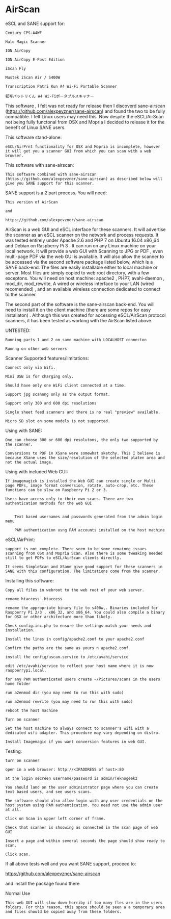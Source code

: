 # AirScan

  eSCL and SANE support for:

  	Century CPS-A4WF

  	Halo Magic Scanner

  	ION AirCopy

  	ION AirCopy E-Post Edition

  	iScan Fly

  	Mustek iScan Air / S400W

  	Transcription Patri Kun A4 Wi-Fi Portable Scanner

  	転写パットリくん A4 Wi-Fiポータブルスキャナー

This software , I felt was not ready for release then I discoverd sane-airscan (https://github.com/alexpevzner/sane-airscan) and found the two to be fully compatible. I felt Linux users may need this. Now despite the eSCL/AirScan not being fully functonal from OSX and Mopria I decided to release it for the benefit of Linux SANE users.

This software stand-alone:

  	eSCL/AirPrnt functionality for OSX and Mopria is incomplete, however it will get you a scanner GUI from which you can scan with a web browser. 


This software with sane-airscan:

  	This software combined with sane-airscan (https://github.com/alexpevzner/sane-airscan) as described below will give you SANE support for this scanner.


SANE support is a 2 part process. You will need:

	This version of AirScan

	and

	https://github.com/alexpevzner/sane-airscan


AirScan is a web GUI and eSCL interface for these scanners. It will advertise the scanner as an eSCL scanner on the network and process requests. It was tested entirely under Apache 2.6 and PHP 7 on Ubuntu 16.04 x86_64 and Debian on Raspberry Pi 3 .  It can run on any Linux machine on your local network.  It will provide a web GUI with Scanning to JPG or PDF , even multi-page PDF via the web GUI is available. It will also allow the scanner to be accessed via the second software package listed below, which is a SANE back-end. The files are easily installable either to local machine or server. Most files are simply copied to web root directory, with a few exceptons.
You will need on host machine: apache2 , PHP7, avahi-daemon , mod_dir, mod_rewrite, A wired or wireless interface to your LAN (wired recomended) , and an available wireless connection dedicated to connect to the scanner.


The second part of the software is the sane-airscan back-end. You will need to install it on the client machine (there are some repos for easy installaton) . Although this was created for accessing eSCL/AirScan protocol scanners, it has been tested as working with the AirScan listed above.


UNTESTED:

	Running parts 1 and 2 on same machine with LOCALHOST connecton

	Runnng on other web servers




Scanner Supported features/limitations:

	Connect only via Wifi.

	Mini USB is for charging only.

	Should have only one WiFi client connected at a time.

	Support jpg scannng only as the output format.

	Support only 300 and 600 dpi resolutions

	Single sheet feed scanners and there is no real "preview" available.

	Micro SD slot on some models is not supported.




Using with SANE:

	One can choose 300 or 600 dpi resolutons, the only two supported by the scanner.

	Conversions to PDF in XSane were somewhat sketchy. This I believe is because XSane uses the size/resolution of the selected platen area and not the actual image.




Using with included Web GUI:

	If imagemagick is installed the Web GUI can create single or Multi page PDFs, image format conversion, rotate, auto-crop, etc. These functions can be slow on Raspberry Pi 2 or 3.

	Users have access only to their own scans. There are two authentication methods for the web GUI


  		Text based usernames and passwords generated from the admin login menu

  		PAM authentication usng PAM accounts installed on the host machine


eSCL/AirPrint:

	support is not complete. There seem to be some remainng issues scanning from OSX and Mopria Scan. Also there is some tweaking needed still to get PDFs to eSCL/AirScan clients directly.

	It seems SimpleScan and XSane give good support for these scanners in SANE with this configuration. The limitations come from the scanner.




Installing this software:

	Copy all files in webroot to the web root of your web server.

	rename htaccess .htaccess

	rename the appropriate binary file to s400w,. Binaries included for Raspberry Pi 2/3 , x86_32, and x86_64. You could also compile a binary for OSX or other architecture more than likely.

	Check config.inc.php to ensure the settings match your needs and installation.

	Install the lines in config/apache2.conf to your apache2.conf

	Confirm the paths are the same as yours n apache2.conf

	install the config/uscan.service to /etc/avahi/service 

	edit /etc/avahi/service to reflect your host name where it is now raspberrypi.local.

	for any PAM authenticated users create ~/Pictures/scans in the users home folder

	run a2enmod dir (you may need to run this with sudo)

	run a2enmod rewrite (you may need to run this with sudo)

	reboot the host machine

	Turn on scanner

	Set the host machine to always connect to scanner's wifi with a dedicated wifi adapter. This procedure may vary depending on distro.

	Install Imagemagic if you want conversion features in web GUI.




Testing:

	turn on scanner

	open in a web browser: http://<IPADDRESS of host>:80

	at the login secreen username/password is admin/Teknogeekz

	You should land on the user administrator page where you can create text based users, and see users scans.

	The software should also allow login with any user credentials on the host system using PAM authentication. You need not use the admin user at all.  

	Click on Scan in upper left corner of frame. 

	Check that scanner is shoowing as connected in the scan page of web GUI

	Insert a page and within several seconds the page should show ready to scan. 

	Click scan.




If all above tests well and you want SANE support, proceed to:

https://github.com/alexpevzner/sane-airscan  

and install the package found there


Normal Use

	This web GUI will slow down horriby if too many fles are in the users folders. For this reason, this space should be seen a a temporary area and files should be copied away from these folders. 

